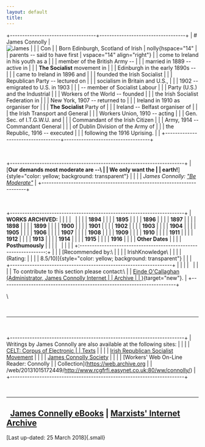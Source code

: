 ```yaml
---
layout: default
title: 
---
```

+-----------------------------------+-----------------------------------+
| # James Connolly                  | ![James                           |
|                                   | Con                               |
| Born Edinburgh, Scotland of Irish | nolly](img/index.jpg){hspace="14" |
| parents -- said to have first     | vspace="14" align="right"}        |
| come to Ireland in his youth as a |                                   |
| member of the British Army --     |                                   |
| married in 1889 -- active in      |                                   |
| **The Socialist** movement in     |                                   |
| Edinburgh in the early 1890s --   |                                   |
| came to Ireland in 1896 and       |                                   |
| founded the Irish Socialist       |                                   |
| Republican Party -- lectured on   |                                   |
| socialism in Britain and U.S.,    |                                   |
| 1902 -- emigrated to U.S. in 1903 |                                   |
| -- member of Socialist Labour     |                                   |
| Party (U.S.) and the Industrial   |                                   |
| Workers of the World -- founded   |                                   |
| the Irish Socialist Federation in |                                   |
| New York, 1907 -- returned to     |                                   |
| Ireland in 1910 as organiser for  |                                   |
| **The Socialist** Party of        |                                   |
| Ireland -- Belfast organiser of   |                                   |
| the Irish Transport and General   |                                   |
| Workers Union, 1910 -- acting     |                                   |
| Gen. Sec. of I.T.G.W.U. and       |                                   |
| Commandant of the Irish Citizen   |                                   |
| Army, 1914 -- Commandant General  |                                   |
| of Dublin Division of the Army of |                                   |
| the Republic, 1916 -- executed    |                                   |
| following the 1916 Uprising.      |                                   |
+-----------------------------------+-----------------------------------+

 

+-----------------------------------------------------------------------+
| [**Our demands most moderate are --\                                  |
| We only want the                                                      |
| earth!**]{style="color: yellow; background: transparent"}             |
|                                                                       |
| *James Connolly: ["Be Moderate"](1907/xx/wewnerth.htm)*               |
+-----------------------------------------------------------------------+

 

+-----------------------------------------------------------------------+
| **WORKS ARCHIVED:**                                                   |
|                                                                       |
|                                                                       |
|                                                                       |
| **1894**                                                              |
|                                                                       |
| **1895**                                                              |
|                                                                       |
| **1896**                                                              |
|                                                                       |
| **1897**                                                              |
|                                                                       |
| **1898**                                                              |
|                                                                       |
| **1899**                                                              |
|                                                                       |
| **1900**                                                              |
|                                                                       |
| **1901**                                                              |
|                                                                       |
| **1902**                                                              |
|                                                                       |
| **1903**                                                              |
|                                                                       |
| **1904**                                                              |
|                                                                       |
| **1905**                                                              |
|                                                                       |
| **1906**                                                              |
|                                                                       |
| **1907**                                                              |
|                                                                       |
| **1908**                                                              |
|                                                                       |
| **1909**                                                              |
|                                                                       |
| **1910**                                                              |
|                                                                       |
| **1911**                                                              |
|                                                                       |
| **1912**                                                              |
|                                                                       |
| **1913**                                                              |
|                                                                       |
| **1914**                                                              |
|                                                                       |
| **1915**                                                              |
|                                                                       |
| **1916**                                                              |
|                                                                       |
| **Other Dates**                                                       |
|                                                                       |
| **Posthumously**                                                      |
|                                                                       |
|                                                                       |
|                                                                       |
| +:----------------------------------------------------------------:+  |
| | [Recommended by:\                                                |  |
| | IrishKnowledge\                                                  |  |
| | (Rating:                                                         |  |
| | 8.5/10)]{style="color: yellow; background: transparent"}         |  |
| +------------------------------------------------------------------+  |
|                                                                       |
|                                                                       |
|                                                                       |
| To contribute to this section please contact:\                        |
| [Einde O'Callaghan (Administrator, James Connolly Internet            |
| Archive                                                               |
| )](../../admin/volunteers/biographies/eocallaghan.htm){target="new"}. |
+-----------------------------------------------------------------------+

\

 

------------------------------------------------------------------------

 

+-----------------------------------------------------------------------+
| Writings by James Connolly are also available at the following sites: |
|                                                                       |
| [CELT: Corpus of Electronic                                           |
| Texts](http://www.ucc.ie/celt/publishd.html#connolly)                 |
|                                                                       |
| [Irish Republican Socialist Movement](http://irsm.org/)               |
|                                                                       |
| [James Connolly Society](https://jamesconnollysociety.com/)           |
|                                                                       |
| [Workers' Web On-Line Reader: Connolly                                |
| Collection](https://web.archive.org                                   |
| /web/20131015172449/http://www.rcgfrfi.easynet.co.uk:80/ww/connolly/) |
+-----------------------------------------------------------------------+

 

  -----------------------------------------------------------------------------------------------------------------
     [James Connelly eBooks](../../ebooks/index.htm#jamesconnolly) \| [Marxists' Internet Archive](../index.htm)  
  -----------------------------------------------------------------------------------------------------------------

[Last up-dated: 25 March 2018]{.small}
